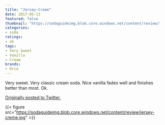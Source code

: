 ```yaml
---
title: "Jersey-Creme"
date: 2017-05-13
featured: false
thumbnail: "https://sodaguideimg.blob.core.windows.net/content/review/thumbs/jersey-creme.jpg"
categories:
- soda
ratings:
- ok
tags:
- Very Sweet
- Vanilla
- Cream
brands:
- Orca
---
```


Very sweet. Very classic cream soda. Nice vanilla fades well and finishes better than most. Ok.

[Originally posted to Twitter.](https://twitter.com/Cavorter/status/863486019429175302)

{{< figure src="https://sodaguideimg.blob.core.windows.net/content/review/jersey-creme.jpg" >}}
